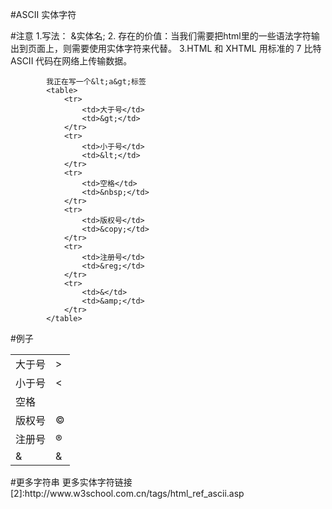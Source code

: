 #ASCII 实体字符

#注意
    1.写法：  &实体名;
    2. 存在的价值：当我们需要把html里的一些语法字符输出到页面上，则需要使用实体字符来代替。
    3.HTML 和 XHTML 用标准的 7 比特 ASCII 代码在网络上传输数据。

```
		我正在写一个&lt;a&gt;标签
		<table>
			<tr>
				<td>大于号</td>
				<td>&gt;</td>
			</tr>
			<tr>
				<td>小于号</td>
				<td>&lt;</td>
			</tr>
			<tr>
				<td>空格</td>
				<td>&nbsp;</td>
			</tr>
			<tr>
				<td>版权号</td>
				<td>&copy;</td>
			</tr>
			<tr>
				<td>注册号</td>
				<td>&reg;</td>
			</tr>
			<tr>
				<td>&</td>
				<td>&amp;</td>
			</tr>
		</table>
```

#例子
<table>
	<tr>
		<td>大于号</td>
		<td>&gt;</td>
	</tr>
	<tr>
		<td>小于号</td>
		<td>&lt;</td>
	</tr>
	<tr>
		<td>空格</td>
		<td>&nbsp;</td>
	</tr>
	<tr>
		<td>版权号</td>
		<td>&copy;</td>
	</tr>
	<tr>
		<td>注册号</td>
		<td>&reg;</td>
	</tr>
	<tr>
		<td>&</td>
		<td>&amp;</td>
	</tr>
</table>
#更多字符串
更多实体字符链接[2]:http://www.w3school.com.cn/tags/html_ref_ascii.asp
